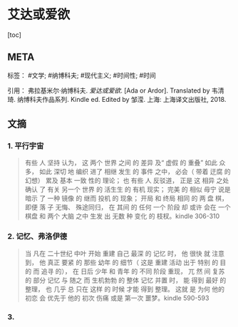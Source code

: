 #  艾达或爱欲

[toc]

## META

标签： #文学; #纳博科夫; #现代主义; #时间性; #时间

引用： 弗拉基米尔·纳博科夫. *爱达或爱欲*. [Ada or Ardor]. Translated by 韦清琦. 纳博科夫作品系列. Kindle ed. Edited by 邹滢. 上海: 上海译文出版社, 2018.

## 文摘

### 1. 平行宇宙

> 有些 人 坚持 认为， 这 两个 世界 之间 的 差异 及“ 虚假 的 重叠” 如此 众多， 如此 深切 地 编织 进了 相继 发生 的 事件 之中， 必会（ 带着 迂腐 的 幻想） 累及 基本 一致 性的 理论； 也 有些 人 反驳道， 正是 这 相异 之处 确认 了 有关 另一个 世界 的 活生生 的 有机 现实； 完美 的 相似 毋宁 说是 暗示 了 一种 镜像 的 继而 投机 的 现象； 开局 和 终局 相同 的 两 盘 棋， 即便 落 子 无悔、 殊途同归， 在 其间 的 任何 一个 阶段 却 或许 会在 一个 棋盘 和 两个 大脑 之中 生发 出 无数 种 变化 的 枝杈。kindle 306-310

### 2. 记忆、弗洛伊德

>当 凡在 二十世纪 中叶 开始 重建 自己 最深 的 记忆 时， 他 很快 就 注意到， 他 真正 要紧 的 那些 幼年 的 细节（ 这是 重建 活动 出于 特别 的 目的 而 追寻 的）， 在 日后 少年 和 青年 的 不同 阶段 重现， 兀 然 间 复苏 的 部分 记忆 与 随之 而 生机勃勃 的 整体 记忆 并置 时， 能 得到 最好 的 整理， 也 几乎 总 只在 这样 的 时候 才能 得到 整理。 这就 是 为何 他的 初恋 会 优先于 他的 初次 伤痛 或是 第一次 噩梦。kindle 590-593

### 3. 